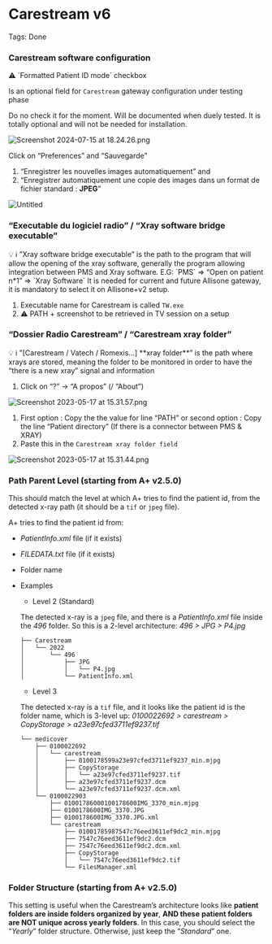 # Carestream v6

Tags: Done

### Carestream software configuration

<aside>
⚠️ `Formatted Patient ID mode` checkbox

Is an optional field for `Carestream` gateway configuration under testing phase

Do no check it for the moment. Will be documented when duely tested. It is totally optional and will not be needed for installation.

![Screenshot 2024-07-15 at 18.24.26.png](Screenshot_2024-07-15_at_18.24.26.png)

</aside>

Click on “Preferences” and “Sauvegarde” 

1. “Enregistrer les nouvelles images automatiquement” and 
2. “Enregistrer automatiquement une copie des images dans un format de fichier standard : **JPEG**”

![Untitled](Untitled.png)

### “Executable du logiciel radio” / “Xray software bridge executable”

<aside>
💡 ℹ️ ”Xray software bridge executable” is the path to the program that will allow the opening of the xray software, generally the program allowing integration between PMS and Xray software. 
E.G: 
`PMS` ⇒ “Open on patient n*1” ⇒ `Xray Software` 
It is needed for current and future Allisone gateway, it is mandatory to select it on Allisone+v2 setup.

</aside>

1. Executable name for Carestream is called `TW.exe` 
2. ⚠️ PATH + screenshot to be retrieved in TV session on a setup

### “Dossier Radio Carestream” / “Carestream xray folder”

<aside>
💡 ℹ️ ”[Carestream / Vatech / Romexis…] **xray folder**” is the path where xrays are stored, meaning the folder to be monitored in order to have the “there is a new xray” signal and information

</aside>

1. Click on “?” → “A propos” (/ “About”)

![Screenshot 2023-05-17 at 15.31.57.png](Screenshot_2023-05-17_at_15.31.57.png)

1. First option : Copy the the value for line “PATH” or second option : Copy the line “Patient directory” (If there is a connector between PMS & XRAY) 
2. Paste this in the `Carestream xray folder field`

![Screenshot 2023-05-17 at 15.31.44.png](Screenshot_2023-05-17_at_15.31.44.png)

### Path Parent Level (starting from A+ v2.5.0)

This should match the level at which A+ tries to find the patient id, from the detected x-ray path (it should be a `tif` or `jpeg` file).

A+ tries to find the patient id from:

- *PatientInfo.xml* file (if it exists)
- *FILEDATA.txt* file (if it exists)
- Folder name
- Examples
    - Level 2 (Standard)
    
    The detected x-ray is a `jpeg` file, and there is a *PatientInfo.xml* file inside the *496* folder. So this is a 2-level architecture: *496 > JPG > P4.jpg*
    
    ```
    ├── Carestream
    │   └── 2022
    │       └── 496
    │           ├── JPG
    │           │   └── P4.jpg
    │           └── PatientInfo.xml
    ```
    
    - Level 3
    
    The detected x-ray is a `tif` file, and it looks like the patient id is the folder name, which is 3-level up: *0100022692 > carestream > CopyStorage > a23e97cfed3711ef9237.tif*
    
    ```
    └── medicover
        ├── 0100022692
        │   └── carestream
        │       ├── 0100178599a23e97cfed3711ef9237_min.mjpg
        │       ├── CopyStorage
        │       │   └── a23e97cfed3711ef9237.tif
        │       ├── a23e97cfed3711ef9237.dcm
        │       └── a23e97cfed3711ef9237.dcm.xml
        └── 0100022903
            ├── 01001786000100178600IMG_3370_min.mjpg
            ├── 0100178600IMG_3370.JPG
            ├── 0100178600IMG_3370.JPG.xml
            └── carestream
                ├── 01001785987547c76eed3611ef9dc2_min.mjpg
                ├── 7547c76eed3611ef9dc2.dcm
                ├── 7547c76eed3611ef9dc2.dcm.xml
                ├── CopyStorage
                │   └── 7547c76eed3611ef9dc2.tif
                └── FilesManager.xml
    ```
    

### Folder Structure (starting from A+ v2.5.0)

This setting is useful when the Carestream’s architecture looks like **patient folders are inside folders organized by year**, **AND these** **patient folders are NOT unique across yearly folders**. In this case, you should select the “*Yearly*” folder structure.
Otherwise, just keep the “*Standard*” one.